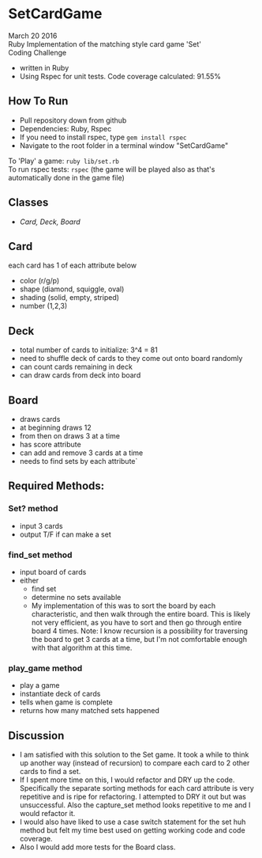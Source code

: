 # SetCardGame
March 20 2016  
Ruby Implementation of the matching style card game 'Set'  
Coding Challenge  

* written in Ruby
* Using Rspec for unit tests. Code coverage calculated: 91.55%  

## How To Run
  * Pull repository down from github
  * Dependencies: Ruby, Rspec
  * If you need to install rspec, type `gem install rspec`  
  * Navigate to the root folder in a terminal window "SetCardGame"

  To 'Play' a game: `ruby lib/set.rb`  
  To run rspec tests: `rspec`  (the game will be played also as that's automatically done in the game file)

## Classes
* _Card, Deck, Board_

## Card
each card has 1 of each attribute below
* color (r/g/p)
* shape (diamond, squiggle, oval)
* shading (solid, empty, striped)
* number (1,2,3)

## Deck
* total number of cards to initialize: 3^4 = 81
* need to shuffle deck of cards to they come out onto board randomly
* can count cards remaining in deck
* can draw cards from deck into board

## Board
* draws cards
* at beginning draws 12
* from then on draws 3 at a time
* has score attribute
* can add and remove 3 cards at a time
* needs to find sets by each attribute`

## Required Methods:

### Set? method
* input 3 cards
* output T/F if can make a set

### find_set method
* input board of cards
* either
    * find set
    * determine no sets available  
    * My implementation of this was to sort the board by each characteristic, and then walk through the entire board. This is likely not very efficient, as you have to sort and then go through entire board 4 times.
Note: I know recursion is a possibility for traversing the board to get 3 cards at a time, but I'm not comfortable enough with that algorithm at this time.

### play_game method
* play a game
* instantiate deck of cards
* tells when game is complete
* returns how many matched sets happened

## Discussion
* I am satisfied with this solution to the Set game. It took a while to think up another way (instead of recursion) to compare each card to 2 other cards to find a set.  
* If I spent more time on this, I would refactor and DRY up the code. Specifically the separate sorting methods for each card attribute is very repetitive and is ripe for refactoring.  I attempted to DRY it out but was unsuccessful. Also the capture_set method looks repetitive to me and I would refactor it.
* I would also have liked to use a case switch statement for the set huh method but felt my time best used on getting working code and code coverage.
* Also I would add more tests for the Board class.  
